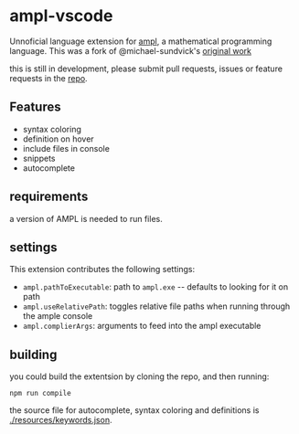 # ampl-vscode

Unnoficial language extension for [ampl](https://ampl.com), a mathematical programming language. This was a fork of  @michael-sundvick's [original work](https://github.com/msundvick/ampl)

this is still in development, please submit pull requests, issues or feature requests in the [repo](https://github.com/johan-cho/ampl-vscode.git).

## Features

- syntax coloring
- definition on hover
- include files in console
- snippets
- autocomplete

## requirements

a version of AMPL is needed to run files.

## settings

This extension contributes the following settings:

- `ampl.pathToExecutable`: path to `ampl.exe` -- defaults to looking for it on path
- `ampl.useRelativePath`: toggles relative file paths when running through the ample console
- `ampl.complierArgs`: arguments to feed into the ampl executable

## building

you could build the extentsion by cloning the repo, and then running:

```shell
npm run compile
```

the source file for autocomplete, syntax coloring and definitions is [./resources/keywords.json](./resources/keywords.json).
